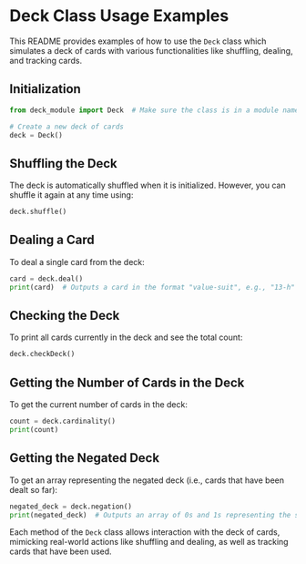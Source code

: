 # Deck Class Usage Examples

This README provides examples of how to use the `Deck` class which simulates a deck of cards with various functionalities like shuffling, dealing, and tracking cards.

## Initialization

```python
from deck_module import Deck  # Make sure the class is in a module named deck_module.py

# Create a new deck of cards
deck = Deck()
```

## Shuffling the Deck

The deck is automatically shuffled when it is initialized. However, you can shuffle it again at any time using:

```python
deck.shuffle()
```

## Dealing a Card

To deal a single card from the deck:

```python
card = deck.deal()
print(card)  # Outputs a card in the format "value-suit", e.g., "13-h"
```

## Checking the Deck

To print all cards currently in the deck and see the total count:

```python
deck.checkDeck()
```

## Getting the Number of Cards in the Deck

To get the current number of cards in the deck:

```python
count = deck.cardinality()
print(count)
```

## Getting the Negated Deck

To get an array representing the negated deck (i.e., cards that have been dealt so far):

```python
negated_deck = deck.negation()
print(negated_deck)  # Outputs an array of 0s and 1s representing the status of each card
```

Each method of the `Deck` class allows interaction with the deck of cards, mimicking real-world actions like shuffling and dealing, as well as tracking cards that have been used.
```

